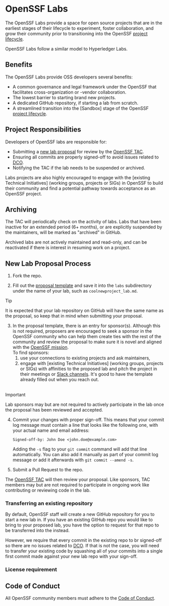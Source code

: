 # OpenSSF Labs

<!-- What other names might we consider instead of "OpenSSF Labs"? -->

The OpenSSF Labs provide a space for open source projects that are in the
earliest stages of their lifecycle to experiment, foster collaboration, and grow
their community prior to transitioning into the OpenSSF [project lifecycle].

<!-- Right now, the focus is on Projects, but should we consider broadening the labs to any type of TI? -->

OpenSSF Labs follow a similar model to Hyperledger Labs.

## Benefits

The OpenSSF Labs provide OSS developers several benefits:

* A common governance and legal framework under the OpenSSF that
facilitates cross-organization or -vendor collaboration.
* The lowest barrier to starting brand new projects.
* A dedicated GitHub repository, if starting a lab from scratch.
* A streamlined transition into the [Sandbox] stage of the OpenSSF [project
lifecycle].

## Project Responsibilities

Developers of OpenSSF labs are responsible for:

* Submitting a [new lab proposal] for review by the [OpenSSF TAC].
* Ensuring all commits are properly signed-off to avoid issues related to [DCO].
* Notifying the TAC if the lab needs to be suspended or archived.

Labs projects are also highly encouraged to engage with the [existing
Technical Initiatives] (working groups, projects or SIGs) in OpenSSF to build
their community and find a potential pathway towards acceptance as an OpenSSF
project.

## Archiving

The TAC will periodically check on the activity of labs. Labs that have been
inactive for an extended period (6+ months), or are explicitly suspended by
the maintainers, will be marked as "archived" in GitHub.

Archived labs are not actively maintained and read-only, and can be reactivated
if there is interest in resuming work on a project.

## New Lab Proposal Process

1. Fork the <TBD> repo.

2. Fill out the [proposal template](templates/LAB_NAME_lab.md)
   and save it into the `labs` subdirectory under the name of your lab,
   such as `coolnewproject_lab.md`.
   <br/>
> [!TIP]
> It is expected that your lab repository on GitHub will have the same
> name as the proposal, so keep that in mind when submitting your proposal.

3. In the proposal template, there is an entry for sponsor(s). Although this
   is not required, proposers are encouraged to seek a sponsor in the OpenSSF
   community who can help them create ties with the rest of the community
   and review the proposal to make sure it is novel and aligned with the
   [OpenSSF mission].
   <br/>
   To find sponsors:
     1. use your connections to existing projects and ask maintainers,
     2. engage with [existing Technical Initiatives] (working groups, projects
	    or SIGs) with affinities to the proposed lab and pitch the project in
		their meetings or [Slack channels](https://slack.openssf.org/). It's
		good to have the template already filled out when you reach out.
   <br>
> [!IMPORTANT]
> Lab sponsors may but are not required to actively participate in
> the lab once the proposal has been reviewed and accepted.

4. Commit your changes with proper sign-off. This means that your commit
   log message must contain a line that looks like the following one,
   with your actual name and email address:

   `Signed-off-by: John Doe <john.doe@example.com>`

   Adding the `-s` flag to your `git commit` command will add that line
   automatically. You can also add it manually as part of your commit
   log message or add it afterwards with `git commit --amend -s`.

5. Submit a Pull Request to the <TBD> repo.

The [OpenSSF TAC] will then review your proposal. Like sponsors, TAC members may
but are not required to participate in ongoing work like contributing or
reviewing code in the lab.

### Transferring an existing repository

By default, OpenSSF staff will create a new GitHub repository for you to
start a new lab in. If you have an existing GitHub repo you would like to
bring to your proposed lab, you have the option to request for that
repo to be transferred into the <TBD GH org> instead.

However, we require that every commit in the existing repo to br
signed-off so there are no issues related to [DCO].
If that is not the case, you will need to transfer your existing code by
squashing all of your commits into a single first commit made against
your new lab repo with your sign-off.

### License requirement

<!-- This is something that other Labs require of the projects they host. What, if any requirements should we include here? -->

## Code of Conduct

All OpenSSF community members must adhere to the
[Code of Conduct](https://openssf.org/community/code-of-conduct/).

[DCO]: https://developercertificate.org/
[existing TIs]: https://github.com/ossf/tac/blob/main/README.md#technical-initiatives
[new lab proposal]: #new-lab-proposal-process
[OpenSSF mission]: https://openssf.org/about/
[OpenSSF TAC]: https://github.com/ossf/tac/blob/main/README.md#tac-members
[project lifecycle]: https://github.com/ossf/tac/blob/main/process/project-lifecycle.md
[Sandbox stage]: https://github.com/ossf/tac/blob/main/process/project-lifecycle.md#sandbox
